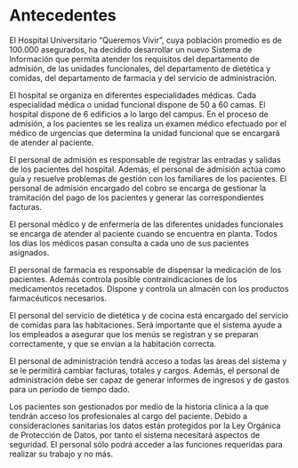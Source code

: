 # Antecedentes #
El Hospital Universitario “Queremos Vivir”, cuya población promedio es de 100.000 asegurados, ha decidido desarrollar un nuevo Sistema de Información que permita atender los requisitos del departamento de admisión, de las unidades funcionales, del departamento de dietética y comidas, del departamento de farmacia y del servicio de administración.

El hospital se organiza en diferentes especialidades médicas. Cada especialidad médica o unidad funcional dispone de 50 a 60 camas. El hospital dispone de 6 edificios a lo largo del campus.
En el proceso de admisión, a los pacientes se les realiza un examen médico efectuado por el médico de urgencias que determina la unidad funcional que se encargará de atender al paciente.

El personal de admisión es responsable de registrar las entradas y salidas de los pacientes del hospital. Además, el personal de admisión actúa como guía y resuelve problemas de gestión con los familiares de los pacientes. El personal de admisión encargado del cobro se encarga de gestionar la tramitación del pago de los pacientes y generar las correspondientes facturas.

El personal médico y de enfermería de las diferentes unidades funcionales se encarga de atender al paciente cuando se encuentra en planta. Todos los días los médicos pasan consulta a cada uno de sus pacientes asignados.

El personal de farmacia es responsable de dispensar la medicación de los pacientes. Además controla posible contraindicaciones de los medicamentos recetados. Dispone y controla un almacén con los productos farmacéuticos necesarios.

El personal del servicio de dietética y de cocina está encargado del servicio de comidas para las habitaciones. Será importante que el sistema ayude a los empleados a asegurar que los menús se registran y se preparan correctamente, y que se envían a la habitación correcta.

El personal de administración tendrá acceso a todas las áreas del sistema y se le permitirá cambiar facturas, totales y cargos. Además, el personal de administración debe ser capaz de generar informes de ingresos y de gastos para un período de tiempo dado.

Los pacientes son gestionados por medio de la historia clínica a la que tendrán acceso los profesionales al cargo del paciente. Debido a consideraciones sanitarias los datos están protegidos por la Ley Orgánica de Protección de Datos, por tanto el sistema necesitará aspectos de seguridad. El personal sólo podrá acceder a las funciones requeridas para realizar su trabajo y no más.
